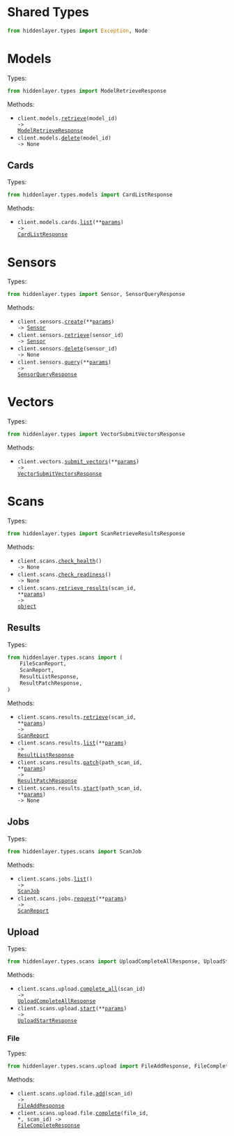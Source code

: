 # Shared Types

```python
from hiddenlayer.types import Exception, Node
```

# Models

Types:

```python
from hiddenlayer.types import ModelRetrieveResponse
```

Methods:

- <code title="get /api/v2/models/{model_id}">client.models.<a href="./src/hiddenlayer/resources/models/models.py">retrieve</a>(model_id) -> <a href="./src/hiddenlayer/types/model_retrieve_response.py">ModelRetrieveResponse</a></code>
- <code title="delete /api/v2/models/{model_id}">client.models.<a href="./src/hiddenlayer/resources/models/models.py">delete</a>(model_id) -> None</code>

## Cards

Types:

```python
from hiddenlayer.types.models import CardListResponse
```

Methods:

- <code title="get /models/v3/cards">client.models.cards.<a href="./src/hiddenlayer/resources/models/cards.py">list</a>(\*\*<a href="src/hiddenlayer/types/models/card_list_params.py">params</a>) -> <a href="./src/hiddenlayer/types/models/card_list_response.py">CardListResponse</a></code>

# Sensors

Types:

```python
from hiddenlayer.types import Sensor, SensorQueryResponse
```

Methods:

- <code title="post /api/v2/sensors/create">client.sensors.<a href="./src/hiddenlayer/resources/sensors.py">create</a>(\*\*<a href="src/hiddenlayer/types/sensor_create_params.py">params</a>) -> <a href="./src/hiddenlayer/types/sensor.py">Sensor</a></code>
- <code title="get /api/v2/sensors/{sensor_id}">client.sensors.<a href="./src/hiddenlayer/resources/sensors.py">retrieve</a>(sensor_id) -> <a href="./src/hiddenlayer/types/sensor.py">Sensor</a></code>
- <code title="delete /api/v2/sensors/{sensor_id}">client.sensors.<a href="./src/hiddenlayer/resources/sensors.py">delete</a>(sensor_id) -> None</code>
- <code title="post /api/v2/sensors/query">client.sensors.<a href="./src/hiddenlayer/resources/sensors.py">query</a>(\*\*<a href="src/hiddenlayer/types/sensor_query_params.py">params</a>) -> <a href="./src/hiddenlayer/types/sensor_query_response.py">SensorQueryResponse</a></code>

# Vectors

Types:

```python
from hiddenlayer.types import VectorSubmitVectorsResponse
```

Methods:

- <code title="post /api/v2/submit">client.vectors.<a href="./src/hiddenlayer/resources/vectors.py">submit_vectors</a>(\*\*<a href="src/hiddenlayer/types/vector_submit_vectors_params.py">params</a>) -> <a href="./src/hiddenlayer/types/vector_submit_vectors_response.py">VectorSubmitVectorsResponse</a></code>

# Scans

Types:

```python
from hiddenlayer.types import ScanRetrieveResultsResponse
```

Methods:

- <code title="get /scans/v3/health">client.scans.<a href="./src/hiddenlayer/resources/scans/scans.py">check_health</a>() -> None</code>
- <code title="get /scans/v3/readiness">client.scans.<a href="./src/hiddenlayer/resources/scans/scans.py">check_readiness</a>() -> None</code>
- <code title="get /scans/v3/results/{scan_id}">client.scans.<a href="./src/hiddenlayer/resources/scans/scans.py">retrieve_results</a>(scan_id, \*\*<a href="src/hiddenlayer/types/scan_retrieve_results_params.py">params</a>) -> <a href="./src/hiddenlayer/types/scan_retrieve_results_response.py">object</a></code>

## Results

Types:

```python
from hiddenlayer.types.scans import (
    FileScanReport,
    ScanReport,
    ResultListResponse,
    ResultPatchResponse,
)
```

Methods:

- <code title="get /scan/v3/results/{scan_id}">client.scans.results.<a href="./src/hiddenlayer/resources/scans/results.py">retrieve</a>(scan_id, \*\*<a href="src/hiddenlayer/types/scans/result_retrieve_params.py">params</a>) -> <a href="./src/hiddenlayer/types/scans/scan_report.py">ScanReport</a></code>
- <code title="get /scan/v3/results">client.scans.results.<a href="./src/hiddenlayer/resources/scans/results.py">list</a>(\*\*<a href="src/hiddenlayer/types/scans/result_list_params.py">params</a>) -> <a href="./src/hiddenlayer/types/scans/result_list_response.py">ResultListResponse</a></code>
- <code title="patch /scan/v3/results/{scan_id}">client.scans.results.<a href="./src/hiddenlayer/resources/scans/results.py">patch</a>(path_scan_id, \*\*<a href="src/hiddenlayer/types/scans/result_patch_params.py">params</a>) -> <a href="./src/hiddenlayer/types/scans/result_patch_response.py">ResultPatchResponse</a></code>
- <code title="post /scan/v3/results/{scan_id}">client.scans.results.<a href="./src/hiddenlayer/resources/scans/results.py">start</a>(path_scan_id, \*\*<a href="src/hiddenlayer/types/scans/result_start_params.py">params</a>) -> None</code>

## Jobs

Types:

```python
from hiddenlayer.types.scans import ScanJob
```

Methods:

- <code title="get /scan/v3/jobs">client.scans.jobs.<a href="./src/hiddenlayer/resources/scans/jobs.py">list</a>() -> <a href="./src/hiddenlayer/types/scans/scan_job.py">ScanJob</a></code>
- <code title="post /scan/v3/jobs">client.scans.jobs.<a href="./src/hiddenlayer/resources/scans/jobs.py">request</a>(\*\*<a href="src/hiddenlayer/types/scans/job_request_params.py">params</a>) -> <a href="./src/hiddenlayer/types/scans/scan_report.py">ScanReport</a></code>

## Upload

Types:

```python
from hiddenlayer.types.scans import UploadCompleteAllResponse, UploadStartResponse
```

Methods:

- <code title="patch /scan/v3/upload/{scan_id}">client.scans.upload.<a href="./src/hiddenlayer/resources/scans/upload/upload.py">complete_all</a>(scan_id) -> <a href="./src/hiddenlayer/types/scans/upload_complete_all_response.py">UploadCompleteAllResponse</a></code>
- <code title="post /scan/v3/upload">client.scans.upload.<a href="./src/hiddenlayer/resources/scans/upload/upload.py">start</a>(\*\*<a href="src/hiddenlayer/types/scans/upload_start_params.py">params</a>) -> <a href="./src/hiddenlayer/types/scans/upload_start_response.py">UploadStartResponse</a></code>

### File

Types:

```python
from hiddenlayer.types.scans.upload import FileAddResponse, FileCompleteResponse
```

Methods:

- <code title="post /scan/v3/upload/{scan_id}/file">client.scans.upload.file.<a href="./src/hiddenlayer/resources/scans/upload/file.py">add</a>(scan_id) -> <a href="./src/hiddenlayer/types/scans/upload/file_add_response.py">FileAddResponse</a></code>
- <code title="patch /scan/v3/upload/{scan_id}/file/{file_id}">client.scans.upload.file.<a href="./src/hiddenlayer/resources/scans/upload/file.py">complete</a>(file_id, \*, scan_id) -> <a href="./src/hiddenlayer/types/scans/upload/file_complete_response.py">FileCompleteResponse</a></code>
